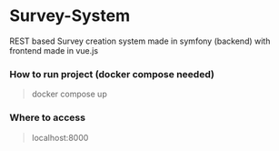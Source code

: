 # Survey-System
REST based Survey creation system made in symfony (backend) with frontend made in vue.js

### How to run project (docker compose needed)
> docker compose up 

### Where to access
> localhost:8000
